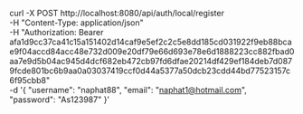 curl -X POST http://localhost:8080/api/auth/local/register \
     -H "Content-Type: application/json" \
     -H "Authorization: Bearer afa1d9cc37ca41c15a151402d14caf9e5ef2c2c5e8dd185cd031922f9eb88bcae9f04accd84acc48e732d009e20df79e66d693e78e6d1888223cc882fbad0aa7e9d5b04ac945d4dcf682eb472cb97fd6dfae20214df429ef184deb7d0879fcde801bc6b9aa0a03037419ccf0d44a5377a50dcb23cdd44bd77523157c6f95cbb8" \
     -d '{
          "username": "naphat88",
          "email": "naphat1@hotmail.com",
          "password": "As123987"
     }'

